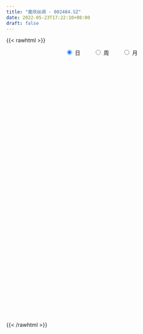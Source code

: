 ```yaml
---
title: "嘉欣丝绸 - 002404.SZ"
date: 2022-05-23T17:22:10+08:00
draft: false
---
```

{{< rawhtml >}}
    <div style="text-align: center">
        <label style="padding: 1rem;"><input style="margin-right: .5rem" type="radio" name="period" value="D" checked onclick="period_change(this)">日</label>
        <label style="padding: 1rem;"><input style="margin-right: .5rem" type="radio" name="period" value="W" onclick="period_change(this)">周</label>
        <label style="padding: 1rem;"><input style="margin-right: .5rem" type="radio" name="period" value="M" onclick="period_change(this)">月</label>
    </div>
    <div id="chart" style="height: 700px;"></div> 
    <script type="text/javascript">
        const D_v = [262089.97,232179.01,265279.98,560405.5,244671.37,139863.0,140123.44,142588.64,170608.82,130818.1,126239.92,116941.0,183648.46,107582.56,270984.0,207307.06,173412.92,273978.33,115197.5,85913.82,128840.0,151389.86,147592.5,96124.0,111105.0,56892.0,54524.0,57724.3,66387.0,48639.0,45301.0,211602.52,110407.0,87519.0,69278.5,117209.52,67953.53,37185.85,51961.0,34609.0,53643.51,46841.0,52463.51,42553.51,39479.0,38982.0,26471.0,23667.01,25766.2,35280.76,30410.24,43908.22,50646.0,32389.8,38904.0,25137.0,28961.11,27235.87,36062.84,26909.56,27022.7,21235.7,19410.0,41450.0,27156.52,44034.14,28410.0,29450.0,48608.04,24293.7,22672.0,16682.7,32954.91,28545.12,67258.33,47850.95,43819.45,37229.62,37573.0,44616.68,43853.3,69506.01,51899.0,56879.95,62161.44,46589.1,50703.4,58683.7,47317.54,28364.0,55144.48,51966.01,36668.0,68451.0,53099.44,63043.44,43247.0,52304.98,34360.09,52391.23,28826.0,23535.0,25568.0,20396.0,25960.5,33803.02,21014.0,44121.52,13521.33,22458.0,34424.0,20467.02,30926.01,29055.0,44988.29,19282.0,34866.29,34590.0,40657.0,22870.1,20487.54,18287.71,29636.1,22177.23,40284.0,30773.5,28963.0,41152.0,24784.33,25707.0,33008.0,22592.5,37547.0,30636.0,24791.0,45693.0,36388.0,31129.0,23908.0,17743.75,72035.02,44815.0,24947.03,28120.0,38823.0,27262.46,22482.51,45928.74,46042.74,20902.0,31656.0,48671.6,36344.6,33822.52,47211.0,24396.5,28579.0,23600.0,28019.72,31581.0,99562.52,67054.0,58785.0,51963.76,27483.0,32447.02,43990.02,27233.75,35312.0,29668.43,37001.0,31685.02,40880.0,27822.79,27381.0,54178.02,21174.5,28323.39,28031.04,25082.0,22669.0,21943.0,48310.0,27291.0,19723.0,24523.0,40040.0,358885.26,248548.12,109500.0,83740.5,206016.67,295148.69,300755.94,167271.02,172386.0,86009.32,104615.9,82761.0,63022.5,101050.66,95337.82,57413.95,63704.0,63369.0,84344.0,70165.0,76115.0,76787.0,69296.0,59670.0,44439.5,62508.0,139758.0,69361.02,63275.1,46179.0,68245.98,53251.0,49806.98,45181.0,38520.0,35822.0,43438.02,30573.0,40470.0,62670.33,26055.0,25727.02,60560.0,76258.0,249761.5,209936.0,184325.04,99023.0,67176.9,104551.95,66619.0,109836.36,72906.06,52508.02,77837.0,91221.0,73940.0,53827.0,32804.0,74008.0,52749.1,70790.1,70604.0]
const D_histogram = [0.0,-0.0178498006,-0.0212902563,-0.0677816736,-0.0918929889,-0.1097379079,-0.1150795107,-0.1065089805,-0.0912630694,-0.0718181001,-0.0536665213,-0.0414689077,-0.0255452922,-0.012983152,0.024533628,0.0295095678,0.0396139697,0.0221525867,0.0085915305,0.0012424461,0.0030960483,-0.0060046289,-0.0061004209,-0.0128372453,-0.031356861,-0.0340619116,-0.0284795925,-0.0197813466,-0.0132296497,-0.008336666,-0.0071905724,0.0192665995,0.0299971959,0.0247068027,0.0200491163,0.0024507394,-0.0112629149,-0.0162577643,-0.0173332731,-0.0152436796,-0.0161717815,-0.0053636968,0.0042496965,0.0125942625,0.0172204314,0.0167708589,0.0168139142,0.017744191,0.0191413518,0.0244093207,0.0293082859,0.0274939508,0.0178156343,0.0110587783,-0.0015343158,-0.0048177575,-0.0020829853,0.0049043043,0.0172555377,0.0255109321,0.0264005357,0.0268742899,0.0288456414,0.0358942636,0.0376775567,0.042745958,0.0421329588,0.0372760414,0.0219260314,0.0179846223,0.0139758242,0.0094904325,0.0116844945,0.0111587887,0.021234556,0.0293821816,0.0284435018,0.0248637101,0.0209975724,0.0214144626,0.0225944974,0.0272155111,0.0293876823,0.0329137468,0.0394982899,0.0395555139,0.0311270756,0.0300549218,0.0188138401,0.0122115637,0.006984358,-0.0032812846,-0.0149212384,-0.0083223215,-0.0121506713,-0.0296763331,-0.0406460844,-0.0554544094,-0.0600746134,-0.0474638827,-0.0375291085,-0.0327892259,-0.0290157782,-0.0235163888,-0.0196332629,-0.0107635868,-0.0047546233,-0.005763204,-0.0074091957,-0.0099705629,-0.014173973,-0.0197729599,-0.0296031354,-0.0396518401,-0.0430683476,-0.0389746505,-0.039533886,-0.040420324,-0.0364529097,-0.031418802,-0.0246703352,-0.0171512603,-0.0045775306,0.0055889326,0.0093995762,0.018846015,0.0239030057,0.0332792852,0.0361736746,0.0403105382,0.0455364549,0.0479848378,0.0503053131,0.0523093194,0.049576618,0.0346836452,0.0337835614,0.0348658432,0.0284326656,0.0231007509,0.0205302734,0.011782214,0.0075902529,0.0058437662,0.0081652701,0.0067505633,0.0055098274,0.0087383089,0.0145788506,0.0161778087,0.0149975319,0.0207183588,0.0248845558,0.0185604272,0.0028807546,-0.0049243264,-0.0067607375,-0.0090521175,-0.0084119023,-0.0034852469,0.0100361509,0.0220544738,0.0312187306,0.0281954891,0.0237859846,0.0211415177,0.0240014761,0.0233422013,0.0124557628,0.0110878711,0.0021903473,-0.0017307573,-0.0146336707,-0.0213777161,-0.0324810107,-0.0530378363,-0.0598589952,-0.0711190053,-0.0677971005,-0.0553487687,-0.0383256117,-0.0235413835,-0.0078122011,-0.0009064866,0.0025658863,0.00062242,0.0076889174,0.0397152362,0.0456092025,0.0445644397,0.0403491119,0.0527379962,0.0593779938,0.0723973835,0.067022903,0.0619462591,0.0547178697,0.0445506884,0.0262019156,0.0085475751,-0.0188378853,-0.0379274015,-0.0501110011,-0.0553624962,-0.0706413972,-0.0992460658,-0.0993967917,-0.0944017678,-0.0745303964,-0.0542157559,-0.038253302,-0.0269999866,-0.0149125729,0.0106273289,0.0223164936,0.0265049861,0.0269502873,0.0304976515,0.0252677629,0.0283015213,0.0196667327,0.0108972043,-0.0024422419,-0.0044054554,-0.0101976755,-0.0119109396,-0.0226484114,-0.0273424572,-0.0279465938,-0.0234285269,-0.0220354311,0.0044540229,0.0034293734,-0.0314191871,-0.0504825382,-0.0634643574,-0.0490390712,-0.0359042431,-0.0152504927,0.0052389681,0.0181576568,0.0262507049,0.0391313497,0.0478665879,0.0502456692,0.0445725393,0.0480881303,0.0455819585,0.0463488927,0.050297857]
const D_fast = [0.0,-0.0223122507,-0.0310752705,-0.0945121063,-0.1415966687,-0.1868760647,-0.2209875452,-0.2390442601,-0.2466141164,-0.245123672,-0.2403887236,-0.238558337,-0.2290210445,-0.2197046923,-0.1760545053,-0.1637011736,-0.1436932793,-0.1556165155,-0.1670296891,-0.1740681619,-0.1714405477,-0.1820423821,-0.1836632793,-0.193609415,-0.2199682459,-0.2311887745,-0.2327263536,-0.2289734443,-0.2257291598,-0.2229203425,-0.2235718921,-0.1922980703,-0.1740681749,-0.1731818674,-0.1728272747,-0.1898129668,-0.2063423499,-0.2154016403,-0.2208104674,-0.2225317938,-0.2275028411,-0.2180356805,-0.2073598632,-0.1958667315,-0.1869354548,-0.1831923125,-0.1789457787,-0.1735794542,-0.1673969555,-0.1560266564,-0.1438006197,-0.1387414671,-0.143965875,-0.1479580364,-0.1609347095,-0.1654225906,-0.1632085647,-0.154995199,-0.1383300812,-0.1236969537,-0.1162072162,-0.1090148895,-0.0998321277,-0.0838099396,-0.0726072573,-0.0568523666,-0.0469321261,-0.042470033,-0.0523385353,-0.0517837888,-0.0522986308,-0.0544114144,-0.0492962287,-0.0470322373,-0.0316478311,-0.0161546601,-0.0099824644,-0.0073463286,-0.0059630732,-0.0001925674,0.0066360918,0.0180609832,0.027580075,0.0393345763,0.0557936918,0.0657397943,0.0650931249,0.0715347015,0.0649970798,0.0614476943,0.0579665782,0.0468806144,0.031510351,0.0360286876,0.0291626699,0.0042179248,-0.0169133475,-0.0455852749,-0.0652241323,-0.0644793723,-0.0639268751,-0.0673842991,-0.0708647959,-0.0712445037,-0.0722696935,-0.0660909141,-0.0612706064,-0.0637199881,-0.0672182787,-0.0722722867,-0.08001919,-0.0905614169,-0.1077923762,-0.1277540409,-0.1419376353,-0.1475876009,-0.1580303078,-0.1690218268,-0.17416764,-0.1769882328,-0.1764073498,-0.1731760899,-0.1617467428,-0.1501830465,-0.1440225089,-0.1298645663,-0.1188318242,-0.1011357234,-0.0891979154,-0.0749834172,-0.0583733868,-0.0439287944,-0.0290319908,-0.0139506547,-0.0042892016,-0.0105112632,-0.0029654565,0.0068332861,0.0075082749,0.0079515479,0.0105136387,0.0047111328,0.002416735,0.0021311898,0.0064940112,0.0067669452,0.0069036662,0.012316725,0.0218019793,0.0274453895,0.0300144957,0.0409149123,0.0513022482,0.0496182265,0.0346587426,0.02562258,0.0220959845,0.0175415751,0.0160788147,0.0201341584,0.036164594,0.0536965353,0.0706654747,0.0746911055,0.0762280972,0.0788690097,0.0877293371,0.0929056126,0.0851331149,0.0865371909,0.0781872539,0.07383346,0.057272129,0.0451836545,0.0259601072,-0.0078561775,-0.0296420851,-0.0586818466,-0.072309217,-0.0736980773,-0.0662563232,-0.0573574409,-0.0435813087,-0.0369022159,-0.0327883715,-0.0345762327,-0.025587506,0.0163676219,0.0336638888,0.0437602359,0.0496321861,0.0752055694,0.0966900655,0.1278088011,0.1391900463,0.1495999672,0.1560510453,0.1570215361,0.1452232421,0.1297057954,0.0976108637,0.0690394971,0.0443281472,0.0252360282,-0.0077032222,-0.0611194072,-0.086119331,-0.104724749,-0.1034859768,-0.0967252752,-0.0903261469,-0.0858228282,-0.0774635576,-0.0492668236,-0.0319985355,-0.0211837965,-0.0140009235,-0.0028291464,-0.0017420943,0.0083670444,0.0046489389,-0.0013962883,-0.015346295,-0.0184108723,-0.0267525113,-0.0314435104,-0.047843085,-0.0593727451,-0.0669635301,-0.068302595,-0.0724183569,-0.0448153972,-0.0449827033,-0.0876860606,-0.1193700463,-0.1482179548,-0.1460524364,-0.1418936691,-0.1250525418,-0.103253339,-0.0857952361,-0.0711395118,-0.0484760296,-0.0277741444,-0.0128336458,-0.0073636409,0.0081739827,0.0170633006,0.0294174579,0.0459408864]
const D_slow = [0.0,-0.0044624501,-0.0097850142,-0.0267304326,-0.0497036798,-0.0771381568,-0.1059080345,-0.1325352796,-0.155351047,-0.173305572,-0.1867222023,-0.1970894292,-0.2034757523,-0.2067215403,-0.2005881333,-0.1932107414,-0.1833072489,-0.1777691023,-0.1756212196,-0.1753106081,-0.174536596,-0.1760377532,-0.1775628584,-0.1807721698,-0.188611385,-0.1971268629,-0.204246761,-0.2091920977,-0.2124995101,-0.2145836766,-0.2163813197,-0.2115646698,-0.2040653708,-0.1978886701,-0.1928763911,-0.1922637062,-0.1950794349,-0.199143876,-0.2034771943,-0.2072881142,-0.2113310596,-0.2126719838,-0.2116095596,-0.208460994,-0.2041558862,-0.1999631714,-0.1957596929,-0.1913236452,-0.1865383072,-0.1804359771,-0.1731089056,-0.1662354179,-0.1617815093,-0.1590168147,-0.1594003937,-0.1606048331,-0.1611255794,-0.1598995033,-0.1555856189,-0.1492078859,-0.1426077519,-0.1358891795,-0.1286777691,-0.1197042032,-0.110284814,-0.0995983245,-0.0890650848,-0.0797460745,-0.0742645666,-0.0697684111,-0.066274455,-0.0639018469,-0.0609807233,-0.0581910261,-0.0528823871,-0.0455368417,-0.0384259662,-0.0322100387,-0.0269606456,-0.02160703,-0.0159584056,-0.0091545279,-0.0018076073,0.0064208294,0.0162954019,0.0261842804,0.0339660493,0.0414797797,0.0461832397,0.0492361307,0.0509822202,0.050161899,0.0464315894,0.044351009,0.0413133412,0.0338942579,0.0237327368,0.0098691345,-0.0051495189,-0.0170154895,-0.0263977667,-0.0345950731,-0.0418490177,-0.0477281149,-0.0526364306,-0.0553273273,-0.0565159831,-0.0579567841,-0.059809083,-0.0623017238,-0.065845217,-0.070788457,-0.0781892408,-0.0881022009,-0.0988692877,-0.1086129504,-0.1184964219,-0.1286015029,-0.1377147303,-0.1455694308,-0.1517370146,-0.1560248297,-0.1571692123,-0.1557719791,-0.1534220851,-0.1487105813,-0.1427348299,-0.1344150086,-0.12537159,-0.1152939554,-0.1039098417,-0.0919136322,-0.0793373039,-0.0662599741,-0.0538658196,-0.0451949083,-0.036749018,-0.0280325571,-0.0209243907,-0.015149203,-0.0100166347,-0.0070710812,-0.0051735179,-0.0037125764,-0.0016712589,0.0000163819,0.0013938388,0.003578416,0.0072231287,0.0112675809,0.0150169638,0.0201965535,0.0264176925,0.0310577993,0.0317779879,0.0305469063,0.028856722,0.0265936926,0.024490717,0.0236194053,0.026128443,0.0316420615,0.0394467441,0.0464956164,0.0524421126,0.057727492,0.063727861,0.0695634113,0.072677352,0.0754493198,0.0759969066,0.0755642173,0.0719057996,0.0665613706,0.0584411179,0.0451816588,0.03021691,0.0124371587,-0.0045121164,-0.0183493086,-0.0279307115,-0.0338160574,-0.0357691076,-0.0359957293,-0.0353542577,-0.0351986527,-0.0332764234,-0.0233476143,-0.0119453137,-0.0008042038,0.0092830742,0.0224675732,0.0373120717,0.0554114176,0.0721671433,0.0876537081,0.1013331755,0.1124708476,0.1190213265,0.1211582203,0.116448749,0.1069668986,0.0944391483,0.0805985243,0.062938175,0.0381266586,0.0132774607,-0.0103229813,-0.0289555804,-0.0425095194,-0.0520728449,-0.0588228415,-0.0625509848,-0.0598941525,-0.0543150291,-0.0476887826,-0.0409512108,-0.0333267979,-0.0270098572,-0.0199344769,-0.0150177937,-0.0122934926,-0.0129040531,-0.0140054169,-0.0165548358,-0.0195325707,-0.0251946736,-0.0320302879,-0.0390169363,-0.0448740681,-0.0503829258,-0.0492694201,-0.0484120767,-0.0562668735,-0.0688875081,-0.0847535974,-0.0970133652,-0.105989426,-0.1098020492,-0.1084923071,-0.1039528929,-0.0973902167,-0.0876073793,-0.0756407323,-0.063079315,-0.0519361802,-0.0399141476,-0.028518658,-0.0169314348,-0.0043569706]
const D_data = [['2021-05-12', 7.2905, 7.5219, 7.2326, 7.628],['2021-05-13', 7.4737, 7.2422, 7.194, 7.5412],['2021-05-14', 7.2519, 7.3483, 7.194, 7.5701],['2021-05-17', 7.3001, 6.6347, 6.6154, 7.9752],['2021-05-18', 6.4129, 6.654, 6.3647, 6.7601],['2021-05-19', 6.6347, 6.5286, 6.4997, 6.6636],['2021-05-20', 6.5961, 6.519, 6.4901, 6.6926],['2021-05-21', 6.4901, 6.5961, 6.4804, 6.7504],['2021-05-24', 6.5383, 6.6444, 6.5383, 6.8469],['2021-05-25', 6.6444, 6.7022, 6.5672, 6.7601],['2021-05-26', 6.7119, 6.7119, 6.6636, 6.8372],['2021-05-27', 6.7119, 6.654, 6.6444, 6.7986],['2021-05-28', 6.6347, 6.7215, 6.5865, 6.8951],['2021-05-31', 6.7311, 6.7119, 6.6636, 6.7794],['2021-06-01', 6.7119, 7.1362, 6.6829, 7.2808],['2021-06-02', 7.088, 6.8372, 6.8276, 7.1362],['2021-06-03', 6.8854, 6.9433, 6.8083, 7.1362],['2021-06-04', 6.8662, 6.5768, 6.3647, 7.0301],['2021-06-07', 6.519, 6.5286, 6.4804, 6.6636],['2021-06-08', 6.519, 6.5286, 6.4804, 6.6058],['2021-06-09', 6.5286, 6.6058, 6.4804, 6.7697],['2021-06-10', 6.5576, 6.4226, 6.2972, 6.6058],['2021-06-11', 6.6926, 6.4804, 6.4226, 6.7986],['2021-06-15', 6.3647, 6.3454, 6.22, 6.4804],['2021-06-16', 6.3743, 6.085, 6.0561, 6.3743],['2021-06-17', 6.1043, 6.1718, 6.0465, 6.1815],['2021-06-18', 6.1718, 6.2297, 6.0947, 6.2875],['2021-06-21', 6.2104, 6.2586, 6.2008, 6.3261],['2021-06-22', 6.2683, 6.2297, 6.1815, 6.3068],['2021-06-23', 6.249, 6.2008, 6.1429, 6.2586],['2021-06-24', 6.2297, 6.1332, 6.1332, 6.249],['2021-06-25', 6.2008, 6.4997, 6.1332, 6.6444],['2021-06-28', 6.4226, 6.3936, 6.2972, 6.4418],['2021-06-29', 6.355, 6.2008, 6.1815, 6.4033],['2021-06-30', 6.1911, 6.1718, 6.1236, 6.2972],['2021-07-01', 6.1622, 5.9307, 5.9114, 6.1718],['2021-07-02', 5.9018, 5.8632, 5.8054, 5.9693],['2021-07-05', 5.8632, 5.8825, 5.8343, 5.9114],['2021-07-06', 5.8922, 5.8729, 5.8054, 5.9018],['2021-07-07', 5.8536, 5.8729, 5.8343, 5.9018],['2021-07-08', 5.8825, 5.7957, 5.7861, 5.9018],['2021-07-09', 5.815, 5.9307, 5.815, 5.9404],['2021-07-12', 5.9307, 5.9404, 5.9211, 5.9886],['2021-07-13', 5.95, 5.95, 5.8343, 5.9597],['2021-07-14', 5.9404, 5.9211, 5.8825, 5.9693],['2021-07-15', 5.9114, 5.8536, 5.8247, 5.9307],['2021-07-16', 5.8439, 5.8439, 5.815, 5.8825],['2021-07-19', 5.815, 5.8439, 5.815, 5.8729],['2021-07-20', 5.8247, 5.8439, 5.7861, 5.8536],['2021-07-21', 5.8343, 5.9018, 5.815, 5.9404],['2021-07-22', 5.8632, 5.9211, 5.8632, 5.9307],['2021-07-23', 5.8922, 5.8439, 5.8247, 5.9114],['2021-07-26', 5.8247, 5.7089, 5.6414, 5.8439],['2021-07-27', 5.6896, 5.6896, 5.6607, 5.7764],['2021-07-28', 5.6896, 5.545, 5.5161, 5.6896],['2021-07-29', 5.6414, 5.5932, 5.5836, 5.6414],['2021-07-30', 5.5836, 5.6414, 5.5546, 5.6896],['2021-08-02', 5.5836, 5.6993, 5.5643, 5.7186],['2021-08-03', 5.6896, 5.8054, 5.6511, 5.8343],['2021-08-04', 5.8054, 5.8054, 5.7379, 5.8343],['2021-08-05', 5.7668, 5.7379, 5.7379, 5.8054],['2021-08-06', 5.7186, 5.7379, 5.6993, 5.7668],['2021-08-09', 5.7282, 5.7668, 5.7186, 5.7764],['2021-08-10', 5.7668, 5.8632, 5.7379, 5.8729],['2021-08-11', 5.8729, 5.8343, 5.8247, 5.8825],['2021-08-12', 5.8439, 5.9114, 5.7957, 5.9211],['2021-08-13', 5.8922, 5.8729, 5.8439, 5.9018],['2021-08-16', 5.8922, 5.8247, 5.8054, 5.9018],['2021-08-17', 5.8247, 5.6511, 5.6414, 5.8343],['2021-08-18', 5.6511, 5.7475, 5.6511, 5.8054],['2021-08-19', 5.7475, 5.7282, 5.68, 5.7764],['2021-08-20', 5.6993, 5.6993, 5.6704, 5.7282],['2021-08-23', 5.6993, 5.7764, 5.6704, 5.7861],['2021-08-24', 5.7764, 5.7475, 5.7186, 5.8247],['2021-08-25', 5.7282, 5.9114, 5.6896, 5.9307],['2021-08-26', 5.9307, 5.95, 5.8825, 5.9693],['2021-08-27', 5.9307, 5.8729, 5.8054, 5.9307],['2021-08-30', 5.8343, 5.8439, 5.815, 5.9018],['2021-08-31', 5.8439, 5.8343, 5.7668, 5.8729],['2021-09-01', 5.8247, 5.8922, 5.815, 5.9114],['2021-09-02', 5.8825, 5.9211, 5.8536, 5.9404],['2021-09-03', 5.9404, 5.9982, 5.9307, 6.0561],['2021-09-06', 6.0175, 6.0079, 5.979, 6.0368],['2021-09-07', 6.0079, 6.0657, 5.979, 6.1043],['2021-09-08', 6.0561, 6.1622, 6.0465, 6.1718],['2021-09-09', 6.1718, 6.1332, 6.0657, 6.1718],['2021-09-10', 6.1236, 6.0368, 6.0175, 6.1622],['2021-09-13', 6.0272, 6.1332, 5.9982, 6.1622],['2021-09-14', 6.1332, 5.9982, 5.9886, 6.1718],['2021-09-15', 5.9886, 6.0272, 5.9404, 6.085],['2021-09-16', 6.0175, 6.0272, 5.9982, 6.1525],['2021-09-17', 5.9982, 5.9307, 5.8247, 6.0465],['2021-09-22', 5.8439, 5.8536, 5.8343, 5.9211],['2021-09-23', 5.8825, 6.0657, 5.8825, 6.114],['2021-09-24', 6.0657, 5.9404, 5.9307, 6.0947],['2021-09-27', 5.979, 5.6993, 5.6704, 5.979],['2021-09-28', 5.6993, 5.68, 5.6125, 5.7282],['2021-09-29', 5.6607, 5.5257, 5.4968, 5.6704],['2021-09-30', 5.5257, 5.5546, 5.5064, 5.5932],['2021-10-08', 5.6318, 5.7475, 5.6029, 5.7957],['2021-10-11', 5.7572, 5.7379, 5.7186, 5.8632],['2021-10-12', 5.7379, 5.68, 5.6125, 5.7475],['2021-10-13', 5.68, 5.6607, 5.5643, 5.6896],['2021-10-14', 5.6318, 5.68, 5.5932, 5.7186],['2021-10-15', 5.6896, 5.6607, 5.6511, 5.8247],['2021-10-18', 5.6125, 5.7379, 5.5739, 5.7572],['2021-10-19', 5.6607, 5.7282, 5.6607, 5.7668],['2021-10-20', 5.7089, 5.6414, 5.5739, 5.7379],['2021-10-21', 5.6125, 5.6125, 5.5932, 5.6511],['2021-10-22', 5.6125, 5.5739, 5.545, 5.6318],['2021-10-25', 5.5643, 5.5161, 5.4486, 5.5739],['2021-10-26', 5.5161, 5.4486, 5.4389, 5.5354],['2021-10-27', 5.4582, 5.3232, 5.3039, 5.4678],['2021-10-28', 5.3232, 5.2268, 5.1978, 5.3425],['2021-10-29', 5.2171, 5.2268, 5.1207, 5.246],['2021-11-01', 5.2075, 5.275, 5.1882, 5.2943],['2021-11-02', 5.275, 5.1785, 5.111, 5.3232],['2021-11-03', 5.1785, 5.1207, 5.0628, 5.1978],['2021-11-04', 5.111, 5.14, 5.0532, 5.1689],['2021-11-05', 5.14, 5.1303, 5.0725, 5.1689],['2021-11-08', 5.1207, 5.14, 5.1014, 5.1882],['2021-11-09', 5.1496, 5.1496, 5.1303, 5.1882],['2021-11-10', 5.1882, 5.2364, 5.14, 5.2364],['2021-11-11', 5.2364, 5.246, 5.2075, 5.2653],['2021-11-12', 5.246, 5.1882, 5.111, 5.246],['2021-11-15', 5.1785, 5.2846, 5.1496, 5.2846],['2021-11-16', 5.3039, 5.2653, 5.2557, 5.3521],['2021-11-17', 5.3039, 5.3618, 5.3039, 5.4389],['2021-11-18', 5.3232, 5.3232, 5.3136, 5.4003],['2021-11-19', 5.3039, 5.3714, 5.275, 5.3811],['2021-11-22', 5.4968, 5.4293, 5.3618, 5.4968],['2021-11-23', 5.41, 5.4389, 5.3811, 5.4486],['2021-11-24', 5.4389, 5.4775, 5.3714, 5.5064],['2021-11-25', 5.4678, 5.5161, 5.4582, 5.5643],['2021-11-26', 5.5354, 5.4871, 5.4486, 5.5354],['2021-11-29', 5.4003, 5.3136, 5.3039, 5.41],['2021-11-30', 5.3714, 5.4678, 5.3618, 5.5064],['2021-12-01', 5.4389, 5.5161, 5.4389, 5.5257],['2021-12-02', 5.4968, 5.4293, 5.4196, 5.5257],['2021-12-03', 5.4389, 5.4293, 5.41, 5.4775],['2021-12-06', 5.4775, 5.4582, 5.3521, 5.6221],['2021-12-07', 5.4775, 5.3618, 5.3136, 5.4968],['2021-12-08', 5.3714, 5.3907, 5.3328, 5.41],['2021-12-09', 5.4003, 5.41, 5.3618, 5.4389],['2021-12-10', 5.4389, 5.4678, 5.41, 5.5161],['2021-12-13', 5.4486, 5.4293, 5.4003, 5.4775],['2021-12-14', 5.4389, 5.4293, 5.4003, 5.4775],['2021-12-15', 5.4196, 5.4968, 5.4003, 5.5257],['2021-12-16', 5.4775, 5.5643, 5.4775, 5.6125],['2021-12-17', 5.5739, 5.545, 5.5064, 5.5932],['2021-12-20', 5.5161, 5.5257, 5.5064, 5.6125],['2021-12-21', 5.5257, 5.6414, 5.5257, 5.6414],['2021-12-22', 5.6414, 5.6704, 5.6029, 5.68],['2021-12-23', 5.6607, 5.5546, 5.5257, 5.6704],['2021-12-24', 5.5546, 5.3907, 5.3714, 5.5836],['2021-12-27', 5.4003, 5.4293, 5.3714, 5.4871],['2021-12-28', 5.4486, 5.4775, 5.4003, 5.4968],['2021-12-29', 5.4871, 5.4582, 5.4196, 5.4968],['2021-12-30', 5.4678, 5.4871, 5.4486, 5.5257],['2021-12-31', 5.5064, 5.5546, 5.4775, 5.5643],['2022-01-04', 5.6125, 5.7186, 5.5836, 5.8439],['2022-01-05', 5.7764, 5.7861, 5.6993, 5.8439],['2022-01-06', 5.7764, 5.8343, 5.7282, 5.8632],['2022-01-07', 5.8343, 5.7282, 5.7186, 5.8825],['2022-01-10', 5.7475, 5.7186, 5.6704, 5.7764],['2022-01-11', 5.7764, 5.7475, 5.7282, 5.8343],['2022-01-12', 5.7668, 5.8439, 5.7089, 5.8536],['2022-01-13', 5.8729, 5.8343, 5.815, 5.9018],['2022-01-14', 5.8343, 5.6993, 5.6993, 5.8536],['2022-01-17', 5.68, 5.8054, 5.68, 5.815],['2022-01-18', 5.8343, 5.6993, 5.6607, 5.8343],['2022-01-19', 5.7186, 5.7379, 5.6607, 5.8054],['2022-01-20', 5.7861, 5.5836, 5.5836, 5.7861],['2022-01-21', 5.5546, 5.6029, 5.5354, 5.6511],['2022-01-24', 5.5643, 5.4871, 5.4871, 5.6029],['2022-01-25', 5.4678, 5.2557, 5.246, 5.5161],['2022-01-26', 5.2653, 5.3136, 5.2364, 5.3328],['2022-01-27', 5.3328, 5.1593, 5.1593, 5.3328],['2022-01-28', 5.1689, 5.2653, 5.1689, 5.3425],['2022-02-07', 5.3521, 5.3714, 5.2943, 5.4293],['2022-02-08', 5.4003, 5.4678, 5.3618, 5.4775],['2022-02-09', 5.4678, 5.4968, 5.4389, 5.5354],['2022-02-10', 5.4968, 5.5739, 5.4389, 5.6318],['2022-02-11', 5.545, 5.5161, 5.4968, 5.5643],['2022-02-14', 5.4968, 5.4968, 5.4389, 5.5257],['2022-02-15', 5.4871, 5.4293, 5.3811, 5.5257],['2022-02-16', 5.4293, 5.5546, 5.4293, 5.5739],['2022-02-17', 5.5546, 5.9886, 5.4871, 6.114],['2022-02-18', 5.6896, 5.7957, 5.6318, 5.8054],['2022-02-21', 5.7957, 5.7572, 5.7089, 5.815],['2022-02-22', 5.7089, 5.7379, 5.68, 5.7957],['2022-02-23', 5.7379, 6.0079, 5.7089, 6.1236],['2022-02-24', 6.1043, 6.0368, 5.8922, 6.3936],['2022-02-25', 5.9307, 6.2297, 5.9307, 6.4997],['2022-02-28', 6.1622, 6.085, 6.0079, 6.3647],['2022-03-01', 5.979, 6.1236, 5.9307, 6.1815],['2022-03-02', 6.085, 6.1236, 6.0561, 6.1718],['2022-03-03', 6.1429, 6.0947, 6.0175, 6.3165],['2022-03-04', 6.0465, 5.9597, 5.9211, 6.0947],['2022-03-07', 5.9211, 5.9018, 5.8536, 5.979],['2022-03-08', 5.9114, 5.6704, 5.6029, 5.9307],['2022-03-09', 5.7089, 5.6414, 5.4486, 5.8632],['2022-03-10', 5.7475, 5.6221, 5.5836, 5.8054],['2022-03-11', 5.5836, 5.6318, 5.4293, 5.6414],['2022-03-14', 5.6318, 5.41, 5.3907, 5.6414],['2022-03-15', 5.3907, 5.0628, 5.0339, 5.4003],['2022-03-16', 5.1303, 5.2653, 5.0628, 5.2846],['2022-03-17', 5.3039, 5.2653, 5.2171, 5.4389],['2022-03-18', 5.2171, 5.4486, 5.1978, 5.545],['2022-03-21', 5.4968, 5.5064, 5.4389, 5.6318],['2022-03-22', 5.4871, 5.5064, 5.4196, 5.5354],['2022-03-23', 5.545, 5.4871, 5.4582, 5.5932],['2022-03-24', 5.4678, 5.5354, 5.4486, 5.6029],['2022-03-25', 5.5739, 5.7957, 5.545, 5.8825],['2022-03-28', 5.7379, 5.7282, 5.6511, 5.7957],['2022-03-29', 5.68, 5.6896, 5.6029, 5.7379],['2022-03-30', 5.6511, 5.6704, 5.6318, 5.7379],['2022-03-31', 5.6704, 5.7379, 5.6511, 5.8247],['2022-04-01', 5.7572, 5.6414, 5.5932, 5.7668],['2022-04-06', 5.68, 5.7572, 5.6125, 5.8054],['2022-04-07', 5.7186, 5.6125, 5.6125, 5.815],['2022-04-08', 5.6221, 5.5739, 5.4582, 5.6221],['2022-04-11', 5.5257, 5.4582, 5.4293, 5.5932],['2022-04-12', 5.4486, 5.5546, 5.3811, 5.5643],['2022-04-13', 5.5546, 5.4775, 5.4582, 5.5932],['2022-04-14', 5.4871, 5.4968, 5.4293, 5.5546],['2022-04-15', 5.4968, 5.3328, 5.2943, 5.4968],['2022-04-18', 5.3039, 5.3425, 5.2075, 5.3618],['2022-04-19', 5.3136, 5.3521, 5.2943, 5.3907],['2022-04-20', 5.3907, 5.4003, 5.3232, 5.5546],['2022-04-21', 5.4293, 5.3521, 5.3039, 5.6029],['2022-04-22', 5.4003, 5.7282, 5.4003, 5.8922],['2022-04-25', 5.6607, 5.4486, 5.4196, 5.7475],['2022-04-26', 5.3039, 4.9085, 4.9085, 5.3618],['2022-04-27', 4.8217, 4.9182, 4.571, 4.9471],['2022-04-28', 4.87, 4.8507, 4.7446, 4.976],['2022-04-29', 4.9664, 5.14, 4.9471, 5.1882],['2022-05-05', 5.2, 5.15, 5.11, 5.28],['2022-05-06', 5.03, 5.3, 4.98, 5.52],['2022-05-09', 5.3, 5.39, 5.29, 5.45],['2022-05-10', 5.32, 5.38, 5.28, 5.41],['2022-05-11', 5.42, 5.38, 5.31, 5.55],['2022-05-12', 5.3, 5.51, 5.28, 5.52],['2022-05-13', 5.52, 5.54, 5.48, 5.68],['2022-05-16', 5.53, 5.52, 5.44, 5.58],['2022-05-17', 5.45, 5.44, 5.38, 5.49],['2022-05-18', 5.44, 5.58, 5.4, 5.64],['2022-05-19', 5.51, 5.54, 5.48, 5.57],['2022-05-20', 5.53, 5.61, 5.51, 5.72],['2022-05-23', 5.58, 5.7, 5.53, 5.72]]
const W_v = [228930.69,195256.19,600813.34,297786.38,183212.81,131347.28,165087.44,183207.9,215490.43,389476.04,186440.92,125266.05,142226.27,125344.41,116141.23,215254.41,129062.35,134619.54,102166.46,138269.98,90856.26,72804.77,62039.41,64371.94,70282.28,122649.36,112481.89,86722.79,318193.96,135567.97,49349.28,26392.87,107749.17,105800.39,102906.03,132388.45,79137.78,54884.28,192247.87,75811.47,50312.93,29341.07,93301.83,263478.1,133082.66,98242.9,55716.48,72623.95,72987.14,151453.04,153687.5,101591.52,99643.3,228322.82,72039.12,56856.64,51724.92,106822.4,38379.0,31577.02,22979.2,34650.4,24009.08,41821.25,27299.17,63622.6,57731.59,81553.43,95612.51,107294.56,66271.79,60829.96,57642.34,42261.13,76775.55,40678.15,102085.45,73444.42,57681.14,87264.38,61402.13,75729.94,140146.91,331916.23,258940.65,332054.34,192317.02,230873.71,265078.11,211663.36,152605.27,42759.0,151931.01,2462339.3300000001,2886319.0,1455620.6000000001,664571.58,904955.3100000002,571342.9399999999,563435.2,415894.05,300473.71,235280.74,231345.7,186777.27,560192.85,174581.07,199457.66,191070.73,259140.27,231572.67,266345.8,1126266.7599999998,86515.27,264363.98,254400.84,119245.5,308951.48,183395.78,144997.88,149216.97,113243.75,749828.45,533899.1699999999,1501914.1000000001,1441487.54,585367.2,561375.5700000001,475739.03,561744.8,469918.52,683650.7,1041033.9099999999,1181475.6899999999,827654.17,754665.8300000001,445426.1800000001,267218.39,182511.89,279490.53,190000.57,173127.6,118307.66,137901.76,497506.56,726017.3200000001,616233.2,670076.4800000001,608503.8800000001,971685.76,571754.8899999999,384760.74,940131.3300000001,835483.1199999999,614708.95,311529.42,1030454.3800000001,540865.17,512620.48,280312.67,223465.75,268926.03,147274.87,186483.4,72160.24,24043.0,396436.03,217228.56,202741.66,636583.6699999999,1086440.4100000001,1159702.3400000001,1460421.3700000001,1567654.8699999999,850734.09,1144090.47,1341652.4099999999,887989.6299999999,1339559.1300000001,778708.6,531645.97,341295.18,341668.96,116598.34,116736.32,275676.04,275574.4,289347.52,310506.16,639253.04,584069.27,560426.87,841633.1899999999,976149.78,550151.16,618211.83,1278772.99,1227651.9500000002,728256.3,1033264.8700000001,628933.6799999999,318645.0,429653.8199999999,452367.55,224240.36,199949.02,159032.43,176037.91,138466.67,160460.66,141706.44,220428.76,232778.61,268232.89,241475.73,158218.44,192955.51,52391.23,124285.5,134917.87,159860.32,152265.39,130872.58,151379.83,148574.5,154861.75,208740.05,162618.45,197705.72,136176.22,277365.28,166465.79,167057.24,159087.95,145295.0,691719.38,995161.8,613043.24,380528.93,370780.0,375671.5,300312.1,133507.98,212973.35,438361.52,665012.89,176455.36,368412.08,284178.2,70604.0]
const W_histogram = [0.0,-0.0185964672,0.0013909669,0.0062268818,-0.006353319,-0.0073053348,0.0007440228,0.0074447728,0.0134744593,0.0231210125,0.0197023729,0.0093266923,0.0109718157,-0.0023790464,-0.0107540614,-0.0281252305,-0.0321126511,-0.050397156,-0.059613074,-0.0537829735,-0.0600268428,-0.0624423494,-0.0682009927,-0.065214594,-0.0578397874,-0.0567249662,-0.0611030496,-0.0548790813,-0.0454977522,-0.0476464484,-0.0321926159,-0.0184722309,-0.0026928025,0.0168427579,0.0185248154,0.0067036811,0.0165518451,0.0284895759,0.0355834857,0.0307900012,0.0315988568,0.0324351563,0.0410332267,0.0573279312,0.0555468938,0.0390399029,0.0213800543,-0.0062340721,-0.0470494918,-0.0461567668,-0.0656762038,-0.0597513589,-0.0419841039,-0.0434633446,-0.0545893099,-0.0586925122,-0.073208191,-0.0691738121,-0.0653599484,-0.0600504736,-0.052821852,-0.0390329367,-0.0313131525,-0.0485097284,-0.0617787101,-0.0442313871,-0.0115576213,0.0244178716,0.0818682836,0.107454479,0.1243993148,0.1364408926,0.1354814605,0.1182524164,0.0807828533,0.0633011521,0.0551884309,0.069540151,0.0768374932,0.0830867891,0.078053502,0.0761431818,0.0811712322,0.1030162297,0.100887687,0.1021472817,0.0855758105,0.0832120313,0.0807020873,0.0700262887,0.0298072585,-0.0049033007,-0.0406931175,0.0602178363,0.0301720769,0.0092408116,-0.0535050083,-0.0794488764,-0.0784683124,-0.0824761606,-0.080526987,-0.0886558144,-0.089160782,-0.0782949542,-0.0716890701,-0.086449638,-0.0945372294,-0.0850712702,-0.0770626771,-0.0545827692,-0.0281389719,-0.0045852004,0.0176751042,0.0199719547,0.0246383791,0.011394984,0.0084244157,0.0155008583,0.019789082,0.0047014004,-0.0148071557,-0.0261959089,-0.0081111967,0.0142113864,0.0530294309,0.0965590593,0.1156573374,0.1066012244,0.109065184,0.0778668843,0.0455476106,0.0355205941,0.0503320312,0.0288940772,0.0494517843,0.0077556516,-0.0250729041,-0.0523012014,-0.0831520101,-0.0947915824,-0.0976161308,-0.0980167195,-0.0931819368,-0.0752724897,-0.0474145799,-0.0138565907,0.0215465146,0.0544078284,0.092208605,0.1237341128,0.1320206012,0.1262058016,0.1385135784,0.1127242976,0.0635452468,0.0524402385,0.0578761684,0.0463189483,0.0288038498,0.0078071032,-0.0071031139,-0.0299790661,-0.0410087532,-0.0541206866,-0.0713199648,-0.0726521581,-0.048838503,-0.0457240326,-0.0382776751,0.0075036803,0.0599303911,0.0729217239,0.0896854754,0.0951520494,0.0996266985,0.1281685317,0.105933943,0.119257521,0.0233717451,-0.0593524836,-0.10839139,-0.1436845416,-0.1921352783,-0.2063328722,-0.1810818239,-0.1613594724,-0.1284037219,-0.0993608918,-0.0758662721,-0.0401429751,-0.0111082401,0.0110377308,0.0546236899,0.067929298,0.0482633852,0.0936725364,0.125583248,0.0904553259,0.0709505665,0.0448617128,0.0189938415,-0.0152698422,-0.0197350389,-0.0630947803,-0.0834884384,-0.0980751098,-0.1024945107,-0.1129990622,-0.1074279733,-0.0893711998,-0.083925643,-0.0643212413,-0.0398058371,-0.0189397154,-0.0106459786,-0.0032527905,-0.0220440843,-0.0192807085,-0.020958,-0.0252829218,-0.0475947204,-0.0639095391,-0.0656112072,-0.0499185367,-0.0283399855,-0.0152112336,-0.0018865726,0.0133364231,0.014147058,0.0261563463,0.0451146025,0.0544086119,0.0527263507,0.0287395681,0.0295149805,0.0475408867,0.0851792124,0.0880153836,0.064993914,0.0360584814,0.0386934571,0.0288916564,0.0172820752,-0.0059701303,0.0053327621,-0.0250816045,-0.0322436273,-0.0192771836,-0.0051793956,0.0101766257]
const W_fast = [0.0,-0.023245584,-0.0029104082,0.0034822271,-0.0106863034,-0.0134646529,-0.0052292896,0.0033326536,0.0127309549,0.0281577613,0.0296647148,0.0216207074,0.0260087846,0.012063161,0.0009996307,-0.0234028461,-0.0354184294,-0.0663022234,-0.0904214099,-0.0980370527,-0.1192876327,-0.1373137266,-0.1601226182,-0.173439868,-0.1805250083,-0.1935914286,-0.2132452744,-0.2207410764,-0.2227341854,-0.2367944937,-0.2293888151,-0.2202864878,-0.20518026,-0.1814340102,-0.1751207489,-0.1852659629,-0.1712798376,-0.1522197128,-0.1362299316,-0.1333259159,-0.124617346,-0.1156722575,-0.0968158803,-0.0661891931,-0.0540835071,-0.0608305223,-0.0731453573,-0.1023180017,-0.1548957943,-0.165542261,-0.201480749,-0.2104937438,-0.2032225148,-0.2155675917,-0.2403408844,-0.2591172148,-0.2919349413,-0.3051940154,-0.3177201389,-0.3274232824,-0.3334001239,-0.3293694427,-0.3294779467,-0.3588019547,-0.3875156139,-0.3810261376,-0.3512417772,-0.3091618164,-0.2312443335,-0.1787945184,-0.1307498539,-0.0845980528,-0.0516871198,-0.0393530598,-0.0566269096,-0.0582833228,-0.0525989363,-0.0208621784,0.0056445371,0.0326655303,0.0471456186,0.0642710939,0.0895919524,0.1371910073,0.1602843864,0.1870808015,0.1919032829,0.2103425115,0.2280080893,0.234838863,0.2020716473,0.166135263,0.1201721668,0.2361375796,0.2136348395,0.1950137771,0.1188917051,0.0730856179,0.0544491037,0.0298222154,0.0116396423,-0.0186531388,-0.0414483019,-0.0501562125,-0.0614725959,-0.0978455733,-0.1295674721,-0.1413693305,-0.1526264067,-0.143792191,-0.1243831367,-0.1019756653,-0.0752965846,-0.0680067455,-0.0571807263,-0.0675753754,-0.0684398398,-0.0574881826,-0.0482526885,-0.06216502,-0.0853753649,-0.1033130954,-0.0872561823,-0.0613807526,-0.0093053504,0.0583640428,0.1063766552,0.1239708484,0.153701104,0.1419695253,0.1210371543,0.1198902863,0.1472847312,0.1330702965,0.1659909497,0.1262337299,0.0871369481,0.0468333505,-0.0048054607,-0.0401429286,-0.0673715098,-0.0922762783,-0.1107369799,-0.1116456551,-0.0956413903,-0.0655475488,-0.0247578149,0.021705456,0.0825583839,0.1450174199,0.1863090587,0.2120457094,0.2589818808,0.2613736745,0.2280809353,0.2300859866,0.2499909586,0.2500134756,0.2396993395,0.2206543687,0.2039683731,0.1735976544,0.152315779,0.125673674,0.0906444045,0.0711491717,0.0827532011,0.0744366633,0.072313602,0.1199708776,0.187380186,0.2186019498,0.2577870702,0.2870416565,0.3164229802,0.3770069463,0.3812558435,0.4243938017,0.3343509621,0.2367886124,0.1606518585,0.0894375715,-0.0070469847,-0.0728277967,-0.0928472044,-0.113464721,-0.1126099009,-0.1084072938,-0.1038792421,-0.0781916888,-0.0519340139,-0.0270286103,0.0302132712,0.0605012038,0.0529011373,0.1217284226,0.1850349462,0.1725208556,0.1707537379,0.1558803124,0.1347609014,0.0966797572,0.0872808008,0.0281473643,-0.0131184035,-0.0522238523,-0.0822668808,-0.1210211979,-0.1423071023,-0.1465931287,-0.1621289827,-0.1586048913,-0.1440409463,-0.1279097536,-0.1222775113,-0.1156975209,-0.1399998358,-0.1420566371,-0.1489734285,-0.1596190808,-0.1938295596,-0.2261217631,-0.2442262329,-0.2410131966,-0.2265196417,-0.2171936983,-0.2043406805,-0.185783579,-0.1814361795,-0.1628878046,-0.1326508978,-0.1097547355,-0.098255409,-0.1150572996,-0.1069031421,-0.0769920142,-0.0180588853,0.0067811317,0.0000081407,-0.0199126716,-0.0076043316,-0.0101832182,-0.0174722807,-0.0422170187,-0.0295809358,-0.0662657035,-0.0814886331,-0.0733414853,-0.0605385463,-0.0426383685]
const W_slow = [0.0,-0.0046491168,-0.0043013751,-0.0027446546,-0.0043329844,-0.0061593181,-0.0059733124,-0.0041121192,-0.0007435044,0.0050367487,0.009962342,0.012294015,0.015036969,0.0144422074,0.011753692,0.0047223844,-0.0033057784,-0.0159050674,-0.0308083359,-0.0442540793,-0.05926079,-0.0748713773,-0.0919216255,-0.108225274,-0.1226852208,-0.1368664624,-0.1521422248,-0.1658619951,-0.1772364332,-0.1891480453,-0.1971961992,-0.2018142569,-0.2024874576,-0.1982767681,-0.1936455643,-0.191969644,-0.1878316827,-0.1807092887,-0.1718134173,-0.164115917,-0.1562162028,-0.1481074138,-0.1378491071,-0.1235171243,-0.1096304008,-0.0998704251,-0.0945254115,-0.0960839296,-0.1078463025,-0.1193854942,-0.1358045452,-0.1507423849,-0.1612384109,-0.172104247,-0.1857515745,-0.2004247026,-0.2187267503,-0.2360202033,-0.2523601905,-0.2673728088,-0.2805782719,-0.290336506,-0.2981647942,-0.3102922263,-0.3257369038,-0.3367947506,-0.3396841559,-0.333579688,-0.3131126171,-0.2862489973,-0.2551491687,-0.2210389455,-0.1871685804,-0.1576054763,-0.1374097629,-0.1215844749,-0.1077873672,-0.0904023294,-0.0711929561,-0.0504212588,-0.0309078833,-0.0118720879,0.0084207202,0.0341747776,0.0593966993,0.0849335198,0.1063274724,0.1271304802,0.147306002,0.1648125742,0.1722643888,0.1710385637,0.1608652843,0.1759197434,0.1834627626,0.1857729655,0.1723967134,0.1525344943,0.1329174162,0.112298376,0.0921666293,0.0700026757,0.0477124802,0.0281387416,0.0102164741,-0.0113959354,-0.0350302427,-0.0562980603,-0.0755637296,-0.0892094218,-0.0962441648,-0.0973904649,-0.0929716888,-0.0879787002,-0.0818191054,-0.0789703594,-0.0768642555,-0.0729890409,-0.0680417704,-0.0668664203,-0.0705682092,-0.0771171865,-0.0791449856,-0.075592139,-0.0623347813,-0.0381950165,-0.0092806821,0.017369624,0.04463592,0.064102641,0.0754895437,0.0843696922,0.0969527,0.1041762193,0.1165391654,0.1184780783,0.1122098522,0.0991345519,0.0783465494,0.0546486538,0.0302446211,0.0057404412,-0.017555043,-0.0363731654,-0.0482268104,-0.0516909581,-0.0463043294,-0.0327023724,-0.0096502211,0.0212833071,0.0542884574,0.0858399078,0.1204683024,0.1486493768,0.1645356885,0.1776457481,0.1921147902,0.2036945273,0.2108954897,0.2128472655,0.2110714871,0.2035767205,0.1933245322,0.1797943606,0.1619643694,0.1438013298,0.1315917041,0.1201606959,0.1105912771,0.1124671972,0.127449795,0.145680226,0.1681015948,0.1918896071,0.2167962818,0.2488384147,0.2753219004,0.3051362807,0.310979217,0.2961410961,0.2690432485,0.2331221131,0.1850882936,0.1335050755,0.0882346195,0.0478947514,0.015793821,-0.009046402,-0.02801297,-0.0380487138,-0.0408257738,-0.0380663411,-0.0244104186,-0.0074280941,0.0046377521,0.0280558862,0.0594516982,0.0820655297,0.0998031713,0.1110185996,0.1157670599,0.1119495994,0.1070158397,0.0912421446,0.070370035,0.0458512575,0.0202276299,-0.0080221357,-0.034879129,-0.0572219289,-0.0782033397,-0.09428365,-0.1042351093,-0.1089700381,-0.1116315328,-0.1124447304,-0.1179557515,-0.1227759286,-0.1280154286,-0.134336159,-0.1462348391,-0.1622122239,-0.1786150257,-0.1910946599,-0.1981796563,-0.2019824647,-0.2024541078,-0.1991200021,-0.1955832375,-0.189044151,-0.1777655003,-0.1641633474,-0.1509817597,-0.1437968677,-0.1364181225,-0.1245329009,-0.1032380978,-0.0812342519,-0.0649857734,-0.055971153,-0.0462977887,-0.0390748746,-0.0347543558,-0.0362468884,-0.0349136979,-0.041184099,-0.0492450058,-0.0540643017,-0.0553591506,-0.0528149942]
const W_data = [['2017-07-14', 6.6405, 6.5977, 6.3749, 6.9404],['2017-07-21', 6.5463, 6.3063, 6.1435, 6.5463],['2017-07-28', 6.2635, 6.7862, 6.2378, 7.0689],['2017-08-04', 6.7776, 6.6662, 6.6234, 6.9233],['2017-08-11', 6.7262, 6.4263, 6.4263, 6.7862],['2017-08-18', 6.4349, 6.5291, 6.4263, 6.6405],['2017-08-25', 6.5206, 6.6577, 6.4691, 6.7605],['2017-09-01', 6.6062, 6.6834, 6.5463, 6.7519],['2017-09-08', 6.6662, 6.7176, 6.5977, 6.7605],['2017-09-15', 6.6919, 6.8205, 6.6577, 7.009],['2017-09-22', 6.7862, 6.6919, 6.6491, 6.9233],['2017-09-29', 6.6919, 6.5805, 6.512, 6.7176],['2017-10-13', 6.6319, 6.7176, 6.5977, 6.7776],['2017-10-20', 6.7091, 6.5034, 6.3578, 6.7091],['2017-10-27', 6.5206, 6.5034, 6.4263, 6.6319],['2017-11-03', 6.4777, 6.3063, 6.2549, 6.6491],['2017-11-10', 6.2978, 6.392, 6.2892, 6.4949],['2017-11-17', 6.3578, 6.1178, 6.0579, 6.4263],['2017-11-24', 6.0836, 6.1093, 5.955, 6.2292],['2017-12-01', 6.1093, 6.2378, 6.0065, 6.452],['2017-12-08', 6.2121, 6.0322, 5.9122, 6.2292],['2017-12-15', 6.0407, 5.9979, 5.9293, 6.0664],['2017-12-22', 5.9893, 5.8694, 5.8179, 6.0407],['2017-12-29', 5.8437, 5.9036, 5.7408, 5.9122],['2018-01-05', 5.9122, 5.9208, 5.8779, 5.9722],['2018-01-12', 5.9208, 5.8008, 5.7837, 6.0836],['2018-01-19', 5.8094, 5.6551, 5.6037, 5.8094],['2018-01-26', 5.6209, 5.7237, 5.6037, 5.7751],['2018-02-02', 5.8351, 5.7408, 5.4067, 6.1693],['2018-02-09', 5.6637, 5.5523, 5.4838, 5.8094],['2018-02-14', 5.5523, 5.7494, 5.5523, 5.8094],['2018-02-23', 5.7837, 5.758, 5.7323, 5.8522],['2018-03-02', 5.7751, 5.8265, 5.6551, 5.9293],['2018-03-09', 5.8265, 5.9465, 5.8265, 5.955],['2018-03-16', 5.9293, 5.7665, 5.7665, 5.9979],['2018-03-23', 5.7494, 5.5523, 5.4495, 5.8951],['2018-03-30', 5.5609, 5.8008, 5.4666, 5.8179],['2018-04-04', 5.8008, 5.8779, 5.7323, 5.9036],['2018-04-13', 5.8351, 5.8694, 5.7837, 6.1093],['2018-04-20', 5.8522, 5.7293, 5.7293, 5.8951],['2018-04-27', 5.7469, 5.7909, 5.7205, 5.8525],['2018-05-04', 5.7645, 5.7997, 5.7557, 5.8701],['2018-05-11', 5.8261, 5.9317, 5.7909, 6.0373],['2018-05-18', 5.9053, 6.1166, 5.8613, 6.539],['2018-05-25', 6.1166, 5.9581, 5.9405, 6.2222],['2018-06-01', 5.9493, 5.7469, 5.7029, 6.0109],['2018-06-08', 5.7381, 5.6501, 5.6237, 5.8173],['2018-06-15', 5.6501, 5.3949, 5.3333, 5.7117],['2018-06-22', 5.3773, 5.0077, 4.858, 5.3773],['2018-06-29', 5.0165, 5.3685, 5.0165, 5.5093],['2018-07-06', 5.3157, 4.9989, 4.814, 5.6765],['2018-07-13', 5.0165, 5.2101, 4.9637, 5.3509],['2018-07-20', 5.2013, 5.3597, 5.1045, 5.4389],['2018-07-27', 5.3069, 5.1045, 4.8492, 5.3333],['2018-08-03', 5.1045, 4.8844, 4.7964, 5.1221],['2018-08-10', 4.8756, 4.858, 4.6556, 4.8844],['2018-08-17', 4.8228, 4.594, 4.5852, 4.902],['2018-08-24', 4.6468, 4.7084, 4.5236, 5.0341],['2018-08-31', 4.682, 4.638, 4.6292, 4.7964],['2018-09-07', 4.6644, 4.594, 4.55, 4.6908],['2018-09-14', 4.594, 4.5676, 4.5324, 4.6644],['2018-09-21', 4.5764, 4.6292, 4.4532, 4.638],['2018-09-28', 4.594, 4.5412, 4.506, 4.6468],['2018-10-12', 4.4972, 4.1276, 3.9516, 4.5148],['2018-10-19', 4.1628, 4.0044, 3.8371, 4.1804],['2018-10-26', 4.0308, 4.3124, 3.9604, 4.3476],['2018-11-02', 4.2508, 4.5676, 4.2508, 4.594],['2018-11-09', 4.5764, 4.7524, 4.5324, 4.7964],['2018-11-16', 4.7612, 5.2717, 4.7172, 5.4213],['2018-11-23', 5.2805, 5.1309, 5.0605, 5.3685],['2018-11-30', 5.1309, 5.1925, 5.1133, 5.3597],['2018-12-07', 5.2893, 5.2805, 5.2101, 5.4037],['2018-12-14', 5.2629, 5.2277, 5.1749, 5.3685],['2018-12-21', 5.1925, 5.0517, 4.682, 5.2717],['2018-12-28', 5.0693, 4.7084, 4.6732, 5.1309],['2019-01-04', 4.7348, 4.8492, 4.6644, 4.9196],['2019-01-11', 4.8668, 4.9284, 4.8052, 5.0869],['2019-01-18', 4.9284, 5.2629, 4.858, 5.3333],['2019-01-25', 5.2541, 5.2805, 5.1837, 5.3861],['2019-02-01', 5.3509, 5.3597, 5.2805, 5.5797],['2019-02-15', 5.4037, 5.2805, 5.2453, 5.5269],['2019-02-22', 5.2893, 5.3597, 5.2453, 5.4741],['2019-03-01', 5.3773, 5.5181, 5.3685, 5.5885],['2019-03-08', 5.5445, 5.8789, 5.5005, 6.143],['2019-03-15', 5.9669, 5.7205, 5.4829, 6.0902],['2019-03-22', 5.7645, 5.8525, 5.7469, 6.0373],['2019-03-29', 5.8349, 5.6765, 5.4741, 6.0021],['2019-04-04', 5.6941, 5.8877, 5.6765, 6.0285],['2019-04-12', 5.9053, 5.9581, 5.7117, 6.1078],['2019-04-19', 6.0285, 5.9028, 5.7577, 6.0285],['2019-04-26', 5.9209, 5.4585, 5.4494, 5.939],['2019-04-30', 5.4766, 5.3587, 5.268, 5.5401],['2019-05-10', 5.3043, 5.1592, 4.7512, 5.3043],['2019-05-17', 5.0595, 7.0815, 5.0595, 7.4804],['2019-05-24', 6.6735, 5.6942, 5.6579, 7.4532],['2019-05-31', 5.7849, 5.7123, 5.3587, 5.8846],['2019-06-06', 5.7214, 4.9688, 4.9235, 5.803],['2019-06-14', 5.0232, 5.1592, 4.9598, 5.5491],['2019-06-21', 5.0958, 5.3859, 5.0867, 5.4766],['2019-06-28', 5.395, 5.268, 5.1411, 5.4766],['2019-07-05', 5.3497, 5.2862, 5.1592, 5.4585],['2019-07-12', 5.2499, 5.0867, 5.0232, 5.3224],['2019-07-19', 5.0776, 5.0958, 4.987, 5.2771],['2019-07-26', 5.1048, 5.2046, 4.9598, 5.2952],['2019-08-02', 5.1955, 5.1411, 5.0686, 5.2136],['2019-08-09', 5.3134, 4.7875, 4.7784, 5.4766],['2019-08-16', 4.7966, 4.7331, 4.5789, 4.9235],['2019-08-23', 4.7512, 4.8782, 4.7149, 4.9507],['2019-08-30', 4.7694, 4.8328, 4.7512, 4.9779],['2019-09-06', 4.8328, 5.0323, 4.7875, 5.0958],['2019-09-12', 5.0776, 5.1683, 5.0323, 5.2499],['2019-09-20', 5.1683, 5.2408, 4.9779, 5.259],['2019-09-27', 5.2136, 5.3406, 5.1502, 5.8393],['2019-09-30', 5.3678, 5.1592, 5.1592, 5.3678],['2019-10-11', 5.1592, 5.2136, 5.1048, 5.3134],['2019-10-18', 5.259, 4.9688, 4.9235, 5.3315],['2019-10-25', 4.9326, 5.0504, 4.9144, 5.0595],['2019-11-01', 5.0504, 5.1864, 5.0142, 5.3769],['2019-11-08', 5.2046, 5.1864, 5.0686, 5.2408],['2019-11-15', 5.1592, 4.9144, 4.9144, 5.1592],['2019-11-22', 4.9507, 4.7512, 4.724, 4.987],['2019-11-29', 4.7512, 4.7421, 4.7149, 4.8419],['2019-12-06', 4.7966, 5.1048, 4.7966, 5.2136],['2019-12-13', 5.0686, 5.259, 4.987, 5.4041],['2019-12-20', 5.2952, 5.6489, 5.2952, 6.1113],['2019-12-27', 5.7123, 5.9844, 5.6307, 6.3924],['2020-01-03', 5.8755, 5.93, 5.6217, 6.1204],['2020-01-10', 5.8393, 5.6942, 5.6217, 6.0478],['2020-01-17', 5.6307, 5.9118, 5.6217, 5.939],['2020-01-23', 5.9662, 5.4947, 5.4041, 6.1294],['2020-02-07', 4.9416, 5.3678, 4.452, 5.4041],['2020-02-14', 5.3315, 5.5763, 5.0776, 5.7033],['2020-02-21', 5.5129, 5.9481, 5.5129, 6.2292],['2020-02-28', 5.9028, 5.5219, 5.5129, 6.2836],['2020-03-06', 5.6398, 6.0932, 5.5763, 6.2654],['2020-03-13', 6.1385, 5.2952, 5.1048, 6.202],['2020-03-20', 5.3678, 5.2136, 4.86, 5.5491],['2020-03-27', 5.0595, 5.1048, 4.8419, 5.2318],['2020-04-03', 5.0142, 4.86, 4.8056, 5.0414],['2020-04-10', 4.9144, 4.9235, 4.8872, 5.2408],['2020-04-17', 4.8963, 4.9235, 4.8328, 5.0051],['2020-04-24', 4.9235, 4.8691, 4.8419, 4.996],['2020-04-30', 4.8691, 4.8691, 4.6605, 4.8963],['2020-05-08', 4.8147, 5.0232, 4.8056, 5.0504],['2020-05-15', 5.0414, 5.2168, 4.9507, 5.5763],['2020-05-22', 5.2356, 5.4232, 5.2168, 5.8079],['2020-05-29', 5.4608, 5.6296, 5.32, 5.958],['2020-06-05', 5.6296, 5.8079, 5.5921, 6.1082],['2020-06-12', 5.7985, 6.1175, 5.5733, 6.202],['2020-06-19', 6.1926, 6.3146, 6.1832, 6.7556],['2020-06-24', 6.0988, 6.2395, 5.8267, 6.4178],['2020-07-03', 6.2677, 6.1832, 5.9487, 6.2677],['2020-07-10', 6.1926, 6.5491, 6.1363, 6.7274],['2020-07-17', 6.4929, 6.1551, 6.0519, 6.8494],['2020-07-24', 6.3146, 5.7516, 5.7235, 6.643],['2020-07-31', 5.8361, 6.1363, 5.6859, 6.1832],['2020-08-07', 6.1738, 6.399, 6.1269, 6.9338],['2020-08-14', 6.3615, 6.2395, 6.0331, 6.5304],['2020-08-21', 6.2677, 6.1457, 6.1269, 6.3615],['2020-08-28', 6.1175, 6.0425, 5.9111, 6.3052],['2020-09-04', 6.08, 6.0519, 5.9299, 6.1645],['2020-09-11', 6.0519, 5.8642, 5.7798, 6.1645],['2020-09-18', 5.8924, 5.9205, 5.761, 6.0143],['2020-09-25', 5.9487, 5.8173, 5.6953, 6.0519],['2020-09-30', 5.7704, 5.6578, 5.6296, 5.7798],['2020-10-09', 5.7047, 5.7704, 5.6859, 5.7891],['2020-10-16', 5.761, 6.1175, 5.761, 6.3146],['2020-10-23', 6.1269, 5.9111, 5.9017, 6.2677],['2020-10-30', 5.9111, 5.9768, 5.7704, 6.1457],['2020-11-06', 5.9674, 6.6054, 5.9205, 6.7368],['2020-11-13', 7.0183, 6.9995, 6.718, 7.2622],['2020-11-20', 7.0933, 6.7556, 6.6148, 7.4124],['2020-11-27', 6.7931, 6.9714, 6.7368, 7.5531],['2020-12-04', 6.9245, 6.9901, 6.8775, 7.8346],['2020-12-11', 6.9901, 7.1121, 6.7837, 7.3185],['2020-12-18', 7.1684, 7.6282, 7.1027, 7.9284],['2020-12-25', 7.3654, 7.1403, 6.9995, 8.1911],['2020-12-31', 7.1215, 7.6938, 6.8869, 7.8627],['2021-01-08', 7.722, 6.202, 6.0519, 7.8346],['2021-01-15', 6.2489, 5.9111, 5.7141, 6.2583],['2021-01-22', 5.9111, 5.9487, 5.8361, 6.2489],['2021-01-29', 5.9393, 5.8267, 5.7329, 6.005],['2021-02-05', 5.8548, 5.3294, 5.2637, 5.8548],['2021-02-10', 5.3482, 5.4514, 5.2731, 5.517],['2021-02-19', 5.4889, 5.8361, 5.4889, 5.8454],['2021-02-26', 5.8454, 5.761, 5.7235, 6.0237],['2021-03-05', 5.7891, 5.958, 5.761, 6.0143],['2021-03-12', 6.005, 5.9862, 5.6953, 6.0706],['2021-03-19', 5.958, 5.9862, 5.9111, 6.202],['2021-03-26', 5.9862, 6.2489, 5.958, 6.4553],['2021-04-02', 6.2301, 6.3146, 5.8361, 6.521],['2021-04-09', 6.2301, 6.3615, 6.1832, 6.5304],['2021-04-16', 6.399, 6.8306, 6.1645, 6.8869],['2021-04-23', 6.8306, 6.6524, 6.643, 7.1872],['2021-04-30', 6.6711, 6.2683, 6.1718, 6.8682],['2021-05-07', 6.2586, 7.2133, 6.2008, 7.3773],['2021-05-14', 7.1747, 7.3483, 7.1265, 7.628],['2021-05-21', 7.3001, 6.5961, 6.3647, 7.9752],['2021-05-28', 6.5383, 6.7215, 6.5383, 6.8951],['2021-06-04', 6.7311, 6.5768, 6.3647, 7.2808],['2021-06-11', 6.519, 6.4804, 6.2972, 6.7986],['2021-06-18', 6.3647, 6.2297, 6.0465, 6.4804],['2021-06-25', 6.2104, 6.4997, 6.1332, 6.6444],['2021-07-02', 6.4226, 5.8632, 5.8054, 6.4418],['2021-07-09', 5.8632, 5.9307, 5.7861, 5.9404],['2021-07-16', 5.9307, 5.8439, 5.815, 5.9886],['2021-07-23', 5.815, 5.8439, 5.7861, 5.9404],['2021-07-30', 5.8247, 5.6414, 5.5161, 5.8439],['2021-08-06', 5.5836, 5.7379, 5.5643, 5.8343],['2021-08-13', 5.7282, 5.8729, 5.7186, 5.9211],['2021-08-20', 5.8922, 5.6993, 5.6414, 5.9018],['2021-08-27', 5.6993, 5.8729, 5.6704, 5.9693],['2021-09-03', 5.8343, 5.9982, 5.7668, 6.0561],['2021-09-10', 6.0175, 6.0368, 5.979, 6.1718],['2021-09-17', 6.0272, 5.9307, 5.8247, 6.1718],['2021-09-24', 5.8439, 5.9404, 5.8343, 6.114],['2021-09-30', 5.979, 5.5546, 5.4968, 5.979],['2021-10-08', 5.6318, 5.7475, 5.6029, 5.7957],['2021-10-15', 5.7572, 5.6607, 5.5643, 5.8632],['2021-10-22', 5.6125, 5.5739, 5.545, 5.7668],['2021-10-29', 5.5643, 5.2268, 5.1207, 5.5739],['2021-11-05', 5.2075, 5.1303, 5.0532, 5.3232],['2021-11-12', 5.1207, 5.1882, 5.1014, 5.2653],['2021-11-19', 5.1785, 5.3714, 5.1496, 5.4389],['2021-11-26', 5.4968, 5.4871, 5.3618, 5.5643],['2021-12-03', 5.4003, 5.4293, 5.3039, 5.5257],['2021-12-10', 5.4775, 5.4678, 5.3136, 5.6221],['2021-12-17', 5.4486, 5.545, 5.4003, 5.6125],['2021-12-24', 5.5161, 5.3907, 5.3714, 5.68],['2021-12-31', 5.4003, 5.5546, 5.3714, 5.5643],['2022-01-07', 5.6125, 5.7282, 5.5836, 5.8825],['2022-01-14', 5.7475, 5.6993, 5.6704, 5.9018],['2022-01-21', 5.68, 5.6029, 5.5354, 5.8343],['2022-01-28', 5.5643, 5.2653, 5.1593, 5.6029],['2022-02-11', 5.3521, 5.5161, 5.2943, 5.6318],['2022-02-18', 5.4968, 5.7957, 5.3811, 6.114],['2022-02-25', 5.7957, 6.2297, 5.68, 6.4997],['2022-03-04', 6.1622, 5.9597, 5.9211, 6.3647],['2022-03-11', 5.9211, 5.6318, 5.4293, 5.979],['2022-03-18', 5.6318, 5.4486, 5.0339, 5.6414],['2022-03-25', 5.4968, 5.7957, 5.4196, 5.8825],['2022-04-01', 5.7379, 5.6414, 5.5932, 5.8247],['2022-04-08', 5.68, 5.5739, 5.4582, 5.815],['2022-04-15', 5.5257, 5.3328, 5.2943, 5.5932],['2022-04-22', 5.3039, 5.7282, 5.2075, 5.8922],['2022-04-29', 5.6607, 5.14, 4.571, 5.7475],['2022-05-06', 5.2, 5.3, 4.98, 5.52],['2022-05-13', 5.3, 5.54, 5.28, 5.68],['2022-05-20', 5.53, 5.61, 5.38, 5.72],['2022-05-27', 5.58, 5.7, 5.53, 5.72]]
const M_v = [559243.7899999999,205298.95,175124.12,427500.51,235049.91,287069.19,674392.65,403097.6300000001,125486.94,145835.56,292003.7,217808.78,95984.86,104929.45,228800.85,207826.55,104892.52,73239.19,491645.7000000001,929127.27,226706.1599999999,560766.0,402995.87,1696992.3199999998,919369.2700000001,407025.57,490921.48,444273.8800000001,526831.09,1486764.54,728376.5800000002,859347.73,994021.78,396154.6900000001,688678.05,324746.12,365109.13,231803.28,376375.8099999999,1530753.4399999999,1320846.4199999997,879366.4,396406.9199999999,426763.2000000001,265105.1500000001,535462.45,858982.3100000001,756730.54,1291011.8900000001,500107.46,2288786.5699999998,1182196.1600000001,1829476.9799999997,2590051.3500000001,2381035.5499999998,2147679.8199999998,1407198.75,1534862.05,3298364.77,2429565.27,5649407.1500000013,3848506.21,3409270.9199999999,5595130.9899999993,4169649.0699999998,3495694.73,7163772.3799999999,6392158.6799999988,2238251.4699999997,1287697.9800000002,1903067.1499999997,2981079.6200000006,1293418.49,2436421.8700000001,2775278.1300000004,1925776.4600000002,1457786.5700000001,1383383.72,5315419.2800000003,1996378.5000000007,1084152.3100000001,928048.3100000001,1288938.4499999997,2635115.4200000004,1085428.3999999997,940148.6400000001,1300419.25,829013.5499999999,972200.79,485638.23,589873.8100000001,317644.99,626477.76,359810.6699999999,463333.79,373256.55,603098.6599999999,367128.51,607393.7800000001,301673.44,113215.7,160396.19,380810.71,237508.98,353027.02,265158.48,1135475.26,902979.4500000002,6956209.9399999995,2704305.0300000003,1280826.3800000001,1214247.3999999999,1969840.77,911833.0,625983.1800000001,4502421.1499999994,1908934.71,3376078.8199999998,2373351.21,865051.61,1977658.8400000003,2970529.9100000001,2938104.6600000006,2408398.7000000002,854164.29,840449.2500000001,4846894.7799999993,5288374.4799999995,2991208.8799999999,850679.66,1740473.8599999999,3286637.5300000003,3960475.6299999999,2570119.3100000001,944422.77,735865.1499999998,1018858.5599999999,471454.92,665173.3,778021.1900000001,769976.2600000001,1999447.2,1819813.75,1503106.74,899649.6399999999]
const M_histogram = [0.0,-0.0118126496,-0.0048241027,0.0141995817,0.0027355589,0.0302377298,0.0536129847,0.0567358277,0.0346954239,0.0314510111,0.019747266,-0.0036334648,-0.051242528,-0.0818517972,-0.0876086257,-0.0837325498,-0.0968628977,-0.0959011787,-0.0759575793,-0.0995912519,-0.1162126944,-0.0891270849,-0.056802051,-0.0145447825,0.0074476248,-0.0084460302,-0.0264544819,-0.0210311848,-0.0239150643,0.0095155195,-0.0127693191,0.0037250547,0.0233519362,0.0342172665,0.0352356534,0.0194121759,0.025388391,-0.0024020627,-0.0105126335,0.0059224904,0.0233188352,0.0313989431,0.0487480957,0.0557934505,0.0551182787,0.0605095819,0.0641709046,0.0813302877,0.1010021963,0.0965389218,0.1079838889,0.1188279405,0.1489542875,0.1850484316,0.2732978588,0.2220730254,0.2091521839,0.2964023396,0.4511758417,0.496931347,0.6572686025,0.7941194895,0.5584957527,0.231406554,0.0231582511,-0.0557430454,-0.0323462231,0.0306909456,-0.167314964,-0.3088098664,-0.3314905931,-0.3201696204,-0.3206497769,-0.2781524226,-0.2490104443,-0.1974884854,-0.1782687986,-0.1438780778,-0.0267356171,-0.0094824157,-0.0110993854,-0.0110001324,-0.0495828657,-0.0883473894,-0.1398555275,-0.1564206488,-0.1525842928,-0.1544104911,-0.1533265797,-0.1468394164,-0.1588476856,-0.1825482765,-0.1933224321,-0.1993734022,-0.1880162315,-0.1720157787,-0.1484271597,-0.1569227922,-0.1723700984,-0.1994022528,-0.2104770087,-0.2110512952,-0.1494902222,-0.1310680451,-0.0690160981,-0.0124843605,0.0376523839,0.0501152352,0.0810444536,0.0708218418,0.0542811557,0.0252574706,0.0292235578,0.0287163544,0.0068402496,0.0595065088,0.0755622144,0.0855963915,0.0500558614,0.024726002,0.0579173854,0.1115195324,0.1389149355,0.1439452928,0.1158013343,0.1129842655,0.2133555796,0.2666670862,0.1661327153,0.0890233962,0.0460072513,0.036127487,0.0547660401,0.0273999996,-0.0268096748,-0.0487822371,-0.0794464075,-0.1168393982,-0.1199238928,-0.1109101455,-0.1185350067,-0.0651449632,-0.0506247253,-0.0771185895,-0.0538602045]
const M_fast = [0.0,-0.014765812,-0.0089832907,0.0135902891,0.002810156,0.0378717593,0.0746502604,0.0919570603,0.0785905125,0.0832088524,0.0764419238,0.0521528268,-0.0082668683,-0.0593390868,-0.0869980718,-0.1040551333,-0.1414012056,-0.1644147813,-0.1634605767,-0.2119920622,-0.2576666784,-0.2528628401,-0.2347383189,-0.1961172461,-0.1722629326,-0.1902680952,-0.2148901673,-0.2147246664,-0.2235873119,-0.1877778483,-0.2132550167,-0.1958293793,-0.1703645137,-0.1509448667,-0.1411175664,-0.152088,-0.1397646872,-0.1681556565,-0.1788943857,-0.1609786392,-0.1377525856,-0.121822742,-0.0922865654,-0.071292848,-0.0581884501,-0.0376697514,-0.0179657026,0.0195262525,0.0644487101,0.084120166,0.1225611054,0.1631121421,0.230477061,0.312833313,0.4694072049,0.4737006278,0.5130678324,0.6744185729,0.9419860354,1.1119743774,1.4366287836,1.772009543,1.6760097443,1.4067721841,1.204313444,1.1114763862,1.1267866527,1.1974965578,0.9576619072,0.7389645382,0.6334111632,0.5646897308,0.4840471301,0.4570063788,0.4238957459,0.4260455835,0.4006980707,0.3991192721,0.5095778285,0.5244604259,0.5200686099,0.5174178297,0.46643938,0.405588009,0.319115989,0.2634457055,0.2291359883,0.1887071672,0.1514594337,0.1212367429,0.0695165522,0.0001788923,-0.0589258714,-0.114820192,-0.1504670792,-0.1774705711,-0.190988742,-0.2387150726,-0.2972549034,-0.3741376209,-0.437831629,-0.4911687393,-0.4669802219,-0.4813250561,-0.4365271335,-0.3831164861,-0.3235666458,-0.2985749857,-0.2473846539,-0.2399018052,-0.2428722024,-0.2655815198,-0.2543095432,-0.2476376579,-0.2678037004,-0.200260814,-0.1653145548,-0.1338812798,-0.1569078446,-0.1760562034,-0.1283854737,-0.0469034436,0.0152206933,0.0562373739,0.057043749,0.0824727466,0.2361829556,0.3561612338,0.2971600416,0.2423065716,0.2107922395,0.209944347,0.2422744101,0.2217583695,0.1608462764,0.1266781548,0.0761523825,0.0095495423,-0.0235159256,-0.0422297146,-0.0794883275,-0.0423845248,-0.0405204683,-0.0862939799,-0.0765006459]
const M_slow = [0.0,-0.0029531624,-0.0041591881,-0.0006092926,0.0000745971,0.0076340295,0.0210372757,0.0352212326,0.0438950886,0.0517578414,0.0566946579,0.0557862917,0.0429756597,0.0225127104,0.0006105539,-0.0203225835,-0.0445383079,-0.0685136026,-0.0875029974,-0.1124008104,-0.141453984,-0.1637357552,-0.1779362679,-0.1815724636,-0.1797105574,-0.1818220649,-0.1884356854,-0.1936934816,-0.1996722477,-0.1972933678,-0.2004856976,-0.1995544339,-0.1937164499,-0.1851621332,-0.1763532199,-0.1715001759,-0.1651530782,-0.1657535938,-0.1683817522,-0.1669011296,-0.1610714208,-0.153221685,-0.1410346611,-0.1270862985,-0.1133067288,-0.0981793333,-0.0821366072,-0.0618040353,-0.0365534862,-0.0124187557,0.0145772165,0.0442842016,0.0815227735,0.1277848814,0.1961093461,0.2516276024,0.3039156484,0.3780162333,0.4908101937,0.6150430305,0.7793601811,0.9778900535,1.1175139916,1.1753656301,1.1811551929,1.1672194316,1.1591328758,1.1668056122,1.1249768712,1.0477744046,0.9649017563,0.8848593512,0.804696907,0.7351588013,0.6729061903,0.6235340689,0.5789668693,0.5429973498,0.5363134455,0.5339428416,0.5311679953,0.5284179622,0.5160222457,0.4939353984,0.4589715165,0.4198663543,0.3817202811,0.3431176583,0.3047860134,0.2680761593,0.2283642379,0.1827271688,0.1343965607,0.0845532102,0.0375491523,-0.0054547924,-0.0425615823,-0.0817922803,-0.124884805,-0.1747353681,-0.2273546203,-0.2801174441,-0.3174899997,-0.350257011,-0.3675110355,-0.3706321256,-0.3612190296,-0.3486902208,-0.3284291074,-0.310723647,-0.2971533581,-0.2908389904,-0.283533101,-0.2763540124,-0.27464395,-0.2597673228,-0.2408767692,-0.2194776713,-0.206963706,-0.2007822055,-0.1863028591,-0.158422976,-0.1236942421,-0.0877079189,-0.0587575853,-0.030511519,0.0228273759,0.0894941475,0.1310273263,0.1532831754,0.1647849882,0.17381686,0.18750837,0.1943583699,0.1876559512,0.1754603919,0.15559879,0.1263889405,0.0964079673,0.0686804309,0.0390466792,0.0227604384,0.0101042571,-0.0091753903,-0.0226404414]
const M_data = [['2010-05-31', 4.2511, 3.5728, 3.3253, 4.4401],['2010-06-30', 3.5577, 3.3877, 3.3329, 3.7561],['2010-07-30', 3.4066, 3.6031, 3.1836, 3.6465],['2010-08-31', 3.639, 3.828, 3.5369, 4.015],['2010-09-30', 3.8357, 3.4731, 3.4177, 3.912],['2010-10-29', 3.4941, 4.0189, 3.3777, 4.0265],['2010-11-30', 3.9635, 4.141, 3.7307, 4.3414],['2010-12-31', 4.1028, 4.0074, 3.8509, 4.4081],['2011-01-31', 4.0437, 3.683, 3.4368, 4.1792],['2011-02-28', 3.683, 3.8834, 3.5456, 3.912],['2011-03-31', 3.8834, 3.7651, 3.746, 4.0456],['2011-04-29', 3.7689, 3.538, 3.4884, 4.1906],['2011-05-31', 3.5513, 3.0266, 2.9559, 3.6028],['2011-06-30', 3.0165, 2.9786, 2.7363, 3.1099],['2011-07-29', 2.9811, 3.125, 2.9761, 3.3951],['2011-08-31', 3.12, 3.1704, 2.8271, 3.2739],['2011-09-30', 3.173, 2.8549, 2.7968, 3.1906],['2011-10-31', 2.8751, 2.913, 2.6782, 2.9306],['2011-11-30', 2.8852, 3.1275, 2.8372, 3.3774],['2011-12-30', 3.2058, 2.4864, 2.3627, 3.5794],['2012-01-31', 2.5141, 2.3602, 2.1658, 2.5848],['2012-02-29', 2.3652, 2.8322, 2.3374, 3.0392],['2012-03-30', 2.8196, 2.9761, 2.6757, 3.0644],['2012-04-27', 2.9786, 3.2487, 2.9483, 3.9252],['2012-05-31', 3.2992, 3.1404, 2.9117, 3.5289],['2012-06-29', 3.1249, 2.6558, 2.5821, 3.1559],['2012-07-31', 2.6674, 2.4968, 2.3766, 2.8302],['2012-08-31', 2.5007, 2.71, 2.4736, 2.7372],['2012-09-28', 2.679, 2.5666, 2.4736, 2.9621],['2012-10-31', 2.5705, 3.0706, 2.5588, 3.342],['2012-11-30', 2.9582, 2.3727, 2.3146, 3.0125],['2012-12-31', 2.365, 2.8109, 2.2719, 2.9853],['2013-01-31', 2.838, 2.931, 2.7294, 3.1326],['2013-02-28', 2.9427, 2.9, 2.8302, 3.0357],['2013-03-29', 2.9194, 2.8109, 2.6752, 3.0202],['2013-04-26', 2.7915, 2.5567, 2.5527, 2.9659],['2013-05-31', 2.5607, 2.7972, 2.5447, 2.8132],['2013-06-28', 2.7851, 2.3003, 2.176, 2.8132],['2013-07-31', 2.3003, 2.4205, 2.2682, 2.5567],['2013-08-30', 2.4325, 2.725, 2.4245, 3.1659],['2013-09-30', 2.7331, 2.8172, 2.6489, 3.2781],['2013-10-31', 2.8172, 2.7691, 2.6449, 3.1979],['2013-11-29', 2.7331, 2.9655, 2.693, 2.9655],['2013-12-31', 2.8974, 2.9254, 2.7491, 2.9935],['2014-01-30', 2.9374, 2.8733, 2.6489, 2.9575],['2014-02-28', 2.8573, 2.9935, 2.8332, 3.1338],['2014-03-31', 3.0056, 3.0336, 2.8613, 3.3342],['2014-04-30', 3.0336, 3.3075, 3.0056, 3.4023],['2014-05-30', 3.291, 3.5052, 3.2457, 3.8264],['2014-06-30', 3.5052, 3.3198, 3.1757, 3.5628],['2014-07-31', 3.3075, 3.6205, 3.291, 4.0241],['2014-08-29', 3.6164, 3.7688, 3.5793, 3.8141],['2014-09-30', 3.7688, 4.2383, 3.7399, 4.3331],['2014-10-31', 4.2424, 4.642, 4.0653, 5.1774],['2014-11-28', 4.6461, 5.8406, 4.4896, 5.9477],['2014-12-31', 5.923, 4.4237, 4.3454, 6.1701],['2015-01-30', 4.4072, 4.9427, 4.1807, 5.2886],['2015-02-27', 5.0003, 6.652, 4.8191, 6.7962],['2015-03-31', 6.6314, 8.5178, 5.9394, 8.9792],['2015-04-30', 8.489, 8.1554, 8.0318, 10.2437],['2015-05-29', 8.0648, 10.7145, 7.5376, 12.0351],['2015-06-30', 10.6646, 11.9354, 10.5899, 13.2477],['2015-07-31', 10.7394, 7.6912, 7.5167, 12.4587],['2015-08-31', 7.4752, 5.4984, 5.0084, 9.9503],['2015-09-30', 5.4652, 5.8057, 4.6595, 6.5782],['2015-10-30', 5.9802, 6.8024, 5.8971, 7.1679],['2015-11-30', 6.6446, 8.0649, 6.4121, 9.5516],['2015-12-31', 8.2393, 8.9619, 7.9985, 9.9919],['2016-01-29', 8.8872, 5.432, 5.133, 8.9287],['2016-02-29', 5.4818, 5.1828, 5.0001, 6.3124],['2016-03-31', 5.2326, 6.1131, 5.1247, 6.1961],['2016-04-29', 6.0798, 6.3788, 5.9303, 7.3755],['2016-05-31', 6.3788, 6.1235, 5.6479, 6.6031],['2016-06-30', 6.1487, 6.6457, 5.8118, 6.8815],['2016-07-29', 6.6541, 6.5615, 6.4772, 7.3027],['2016-08-31', 6.5446, 6.9742, 6.2667, 7.0753],['2016-09-30', 6.9742, 6.6962, 6.452, 7.2269],['2016-10-31', 6.7046, 6.9826, 6.7046, 7.2606],['2016-11-30', 7.05, 8.4398, 6.89, 8.7514],['2016-12-30', 8.5661, 7.6143, 7.2437, 8.9115],['2017-01-26', 7.6312, 7.488, 6.831, 8.0523],['2017-02-28', 7.4206, 7.5722, 7.3111, 7.8333],['2017-03-31', 7.5638, 7.0331, 6.8984, 7.6986],['2017-04-28', 7.5217, 6.8376, 6.5634, 8.6756],['2017-05-31', 6.8719, 6.4092, 5.9979, 7.0689],['2017-06-30', 6.3406, 6.6062, 6.0836, 6.8376],['2017-07-31', 6.5805, 6.7605, 6.1435, 7.0689],['2017-08-31', 6.7605, 6.6234, 6.4263, 6.9233],['2017-09-29', 6.6234, 6.5805, 6.512, 7.009],['2017-10-31', 6.6319, 6.5891, 6.2978, 6.7776],['2017-11-30', 6.512, 6.2549, 5.955, 6.5206],['2017-12-29', 6.195, 5.9036, 5.7408, 6.2549],['2018-01-31', 5.9122, 5.8437, 5.6037, 6.1693],['2018-02-28', 5.8094, 5.7151, 5.4067, 5.9293],['2018-03-30', 5.6894, 5.8008, 5.4495, 5.9979],['2018-04-27', 5.8008, 5.7909, 5.7205, 6.1093],['2018-05-31', 5.7645, 5.8613, 5.7029, 6.539],['2018-06-29', 5.8613, 5.3685, 4.858, 5.8613],['2018-07-31', 5.3157, 5.0693, 4.814, 5.6765],['2018-08-31', 5.0693, 4.638, 4.5236, 5.0869],['2018-09-28', 4.6644, 4.5412, 4.4532, 4.6908],['2018-10-31', 4.4972, 4.4356, 3.8371, 4.5148],['2018-11-30', 4.4444, 5.1925, 4.418, 5.4213],['2018-12-28', 5.2893, 4.7084, 4.6732, 5.4037],['2019-01-31', 4.7348, 5.3421, 4.6644, 5.5797],['2019-02-28', 5.4037, 5.5093, 5.2453, 5.5885],['2019-03-29', 5.5005, 5.6765, 5.4565, 6.143],['2019-04-30', 5.6941, 5.3587, 5.268, 6.1078],['2019-05-31', 5.3043, 5.7123, 4.7512, 7.4804],['2019-06-28', 5.7214, 5.268, 4.9235, 5.803],['2019-07-31', 5.3497, 5.123, 4.9598, 5.4585],['2019-08-30', 5.1048, 4.8328, 4.5789, 5.4766],['2019-09-30', 4.8328, 5.1592, 4.7875, 5.8393],['2019-10-31', 5.1592, 5.0958, 4.9144, 5.3769],['2019-11-29', 5.0776, 4.7421, 4.7149, 5.2408],['2019-12-31', 4.7966, 5.7486, 4.7966, 6.3924],['2020-01-23', 5.8121, 5.4947, 5.4041, 6.1294],['2020-02-28', 4.9416, 5.5219, 4.452, 6.2836],['2020-03-31', 5.6398, 4.9054, 4.8419, 6.2654],['2020-04-30', 4.851, 4.8691, 4.6605, 5.2408],['2020-05-29', 4.8147, 5.6296, 4.8056, 5.958],['2020-06-30', 5.6296, 6.1645, 5.5733, 6.7556],['2020-07-31', 6.1082, 6.1363, 5.6859, 6.8494],['2020-08-31', 6.1738, 6.0425, 5.9111, 6.9338],['2020-09-30', 6.0237, 5.6578, 5.6296, 6.1645],['2020-10-30', 5.7047, 5.9768, 5.6859, 6.3146],['2020-11-30', 5.9674, 7.6657, 5.9205, 7.6657],['2020-12-31', 7.6657, 7.6938, 6.7837, 8.1911],['2021-01-29', 7.722, 5.8267, 5.7141, 7.8346],['2021-02-26', 5.8548, 5.761, 5.2637, 6.0237],['2021-03-31', 5.7891, 5.9393, 5.6953, 6.4553],['2021-04-30', 5.9393, 6.2683, 5.8361, 7.1872],['2021-05-31', 6.2586, 6.7119, 6.2008, 7.9752],['2021-06-30', 6.7119, 6.1718, 6.0465, 7.2808],['2021-07-30', 6.1622, 5.6414, 5.5161, 6.1718],['2021-08-31', 5.5836, 5.8343, 5.5643, 5.9693],['2021-09-30', 5.8247, 5.5546, 5.4968, 6.1718],['2021-10-29', 5.6318, 5.2268, 5.1207, 5.8632],['2021-11-30', 5.2075, 5.4678, 5.0532, 5.5643],['2021-12-31', 5.4389, 5.5546, 5.3136, 5.68],['2022-01-28', 5.6125, 5.2653, 5.1593, 5.9018],['2022-02-28', 5.3521, 6.085, 5.2943, 6.4997],['2022-03-31', 5.979, 5.7379, 5.0339, 6.3165],['2022-04-29', 5.7572, 5.14, 4.571, 5.8922],['2022-05-31', 5.2, 5.7, 4.98, 5.72]]
        const D_a = [null,null,null,null,6.3647,null,null,null,null,null,null,null,null,null,7.2808,null,null,null,null,null,null,null,null,null,null,6.0465,null,null,null,null,null,null,6.4418,null,null,null,null,null,null,null,5.7861,null,null,null,5.9693,null,null,null,null,null,null,null,null,null,5.5161,null,null,null,null,null,null,null,null,null,null,null,null,null,null,null,null,null,null,null,null,null,null,null,null,null,null,null,null,null,6.1718,null,null,null,null,null,null,null,null,null,null,null,null,5.4968,null,null,null,null,null,null,5.8247,null,null,null,null,null,null,null,null,null,null,null,null,null,5.0532,null,null,null,null,null,null,null,null,null,null,null,null,null,null,5.5643,null,null,null,null,null,null,null,5.3136,null,null,null,null,null,null,null,null,null,null,null,null,null,null,null,null,null,null,null,null,null,null,null,null,null,5.9018,null,null,null,null,null,null,null,null,null,5.1593,null,null,null,null,null,null,null,null,null,null,null,null,null,null,null,6.4997,null,null,null,null,null,null,null,null,null,null,null,5.0339,null,null,null,null,null,null,null,5.8825,null,null,null,null,null,null,null,null,null,null,null,null,null,5.2075,null,null,null,5.8922,null,null,null,null,null,null,null,null,5.28,null,null,null,null,null,null,null,null,null]
const W_a = [null,6.1435,null,null,null,null,null,null,null,7.009,null,null,null,null,null,null,null,null,null,null,null,null,null,null,null,null,null,null,5.4067,null,null,null,null,null,null,null,null,null,null,null,null,null,null,6.539,null,null,null,null,4.858,null,null,null,5.4389,null,null,null,null,null,null,null,null,null,null,null,3.8371,null,null,null,5.4213,null,null,null,null,null,null,4.6644,null,null,null,null,null,null,null,6.143,null,null,null,null,null,null,null,null,4.7512,null,null,null,null,null,null,null,null,null,null,null,null,null,null,null,null,null,null,null,5.8393,null,null,null,null,null,null,null,null,4.7149,null,null,null,6.3924,null,null,null,null,4.452,null,null,null,null,null,null,null,null,null,null,null,null,null,null,null,null,null,null,null,null,null,null,null,null,null,6.9338,null,null,null,null,null,null,null,5.6296,null,null,null,null,null,null,null,null,null,null,null,8.1911,null,null,null,null,null,5.2637,null,null,null,null,null,null,null,null,null,null,null,null,null,null,7.9752,null,null,null,null,null,null,null,null,null,5.5161,null,null,null,null,null,6.1718,null,null,null,null,null,null,null,5.0532,null,null,null,null,null,null,null,null,null,null,null,null,null,null,6.4997,null,null,null,null,null,null,null,null,4.571,null,null,null,null]
const M_a = [null,null,3.1836,null,null,null,null,4.4081,null,null,null,null,null,null,null,null,null,null,null,null,2.1658,null,null,null,null,null,null,null,null,3.342,null,null,null,null,null,null,null,2.176,null,null,null,null,null,null,null,null,null,null,null,null,null,null,null,null,null,null,null,null,null,null,null,13.2477,null,null,null,null,null,null,null,5.0001,null,null,null,null,null,null,null,null,null,8.9115,null,null,null,null,null,null,null,null,null,null,null,null,null,null,null,null,null,null,null,null,null,3.8371,null,null,null,null,6.143,null,null,null,null,null,null,null,null,null,null,4.452,null,null,null,null,null,null,null,null,null,8.1911,null,null,null,null,null,null,null,null,null,null,5.0532,null,null,null,null,null,null]
        const D_b = [[{ coord: ['2021-05-18', 6.4418] }, { coord: ['2021-06-28', 6.3647] }],[{ coord: ['2021-07-08', 5.9693] }, { coord: ['2021-10-15', 5.7861] }],[{ coord: ['2021-11-04', 5.5643] }, { coord: ['2022-04-22', 5.3136] }]]
const W_b = [[{ coord: ['2017-07-21', 6.539] }, { coord: ['2018-05-18', 6.1435] }],[{ coord: ['2018-06-22', 5.4213] }, { coord: ['2020-02-07', 4.858] }],[{ coord: ['2020-08-07', 6.9338] }, { coord: ['2022-02-25', 5.6296] }]]
const M_b = [[{ coord: ['2010-07-30', 3.342] }, { coord: ['2013-06-28', 3.1836] }],[{ coord: ['2015-06-30', 8.9115] }, { coord: ['2020-12-31', 5.0001] }]]
    </script>
{{< /rawhtml >}}